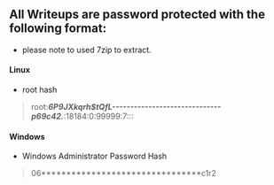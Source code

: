 ## All Writeups are password protected with the following format:
- please note to used 7zip to extract.

#### Linux
- root hash 
> root:***$6$P9JXkqrh$tQfL------------------------------p69c42.***:18184:0:99999:7:::

#### Windows
- Windows Administrator Password Hash
> 06********************************c1r2
